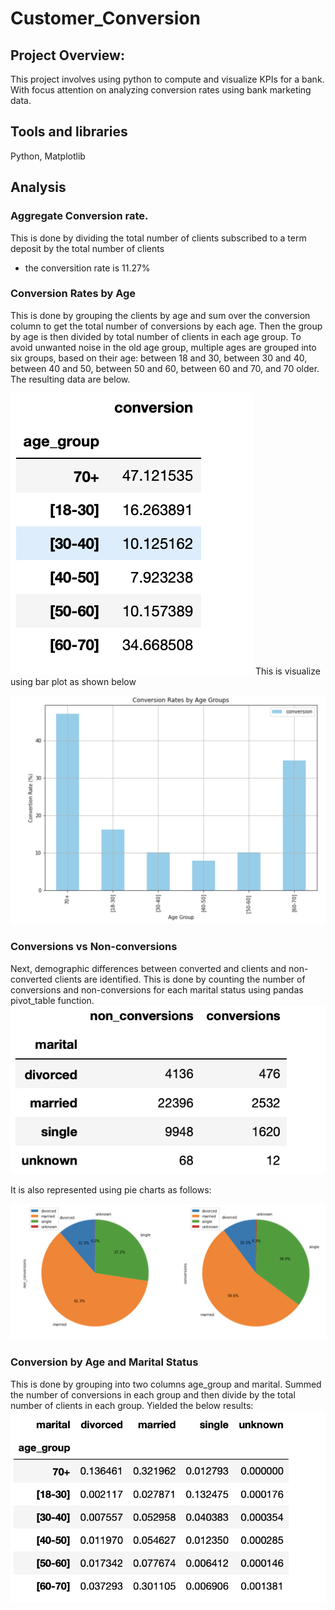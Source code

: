 # Customer_Conversion
## Project Overview:
This project involves using python to compute and visualize KPIs for a bank. With focus attention on analyzing conversion rates using bank marketing data.
## Tools and libraries
Python, Matplotlib
## Analysis
### Aggregate Conversion rate.
This is done by dividing the total number of clients subscribed to a term deposit by the total number of clients 
- the conversition rate is 11.27%
### Conversion Rates by Age
This is done by grouping the clients by age and sum over the conversion column to get the total number of conversions by each age.
Then the group by age is then divided by total number of clients in each age group.
To avoid unwanted noise in the old age group, multiple ages are grouped into six groups, based on their age:  between 18 and  30, between 30 and 40, between 40 and 50, between 50 and 60, between 60 and 70, and 70 older. The resulting data are below.

![age1.png](age1.png)
This is visualize using bar plot as shown below

![age2.png](age2.png)

### Conversions vs Non-conversions
Next, demographic differences between converted and clients and non-converted clients are identified.
This is done by counting the number of conversions and non-conversions for each marital status using pandas pivot_table function.
 ![conv1.png](conv1.png)

It is also represented using pie charts as follows:
 
 
 ![conv2.png](conv2.png)
### Conversion by Age and Marital Status
This is done by grouping into two columns age_group and marital. Summed the number of conversions in each group and then divide by the total number of clients in each group. Yielded the below results:
![mar1.png](mar1.png)
